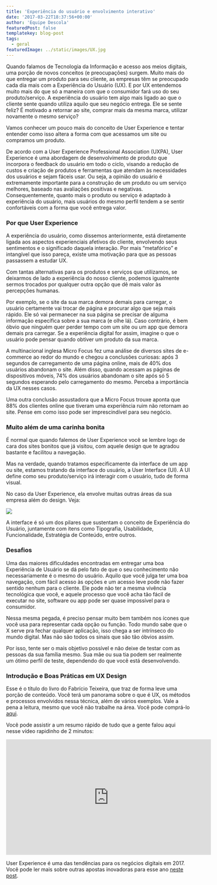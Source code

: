 ```yaml
---
title: 'Experiência do usuário e envolvimento interativo'
date: '2017-03-22T18:37:56+00:00'
author: 'Equipe Descola'
featuredPost: false
templatekey: blog-post
tags:
  - geral
featuredImage: ../static/images/UX.jpg
---
```


Quando falamos de Tecnologia da Informação e acesso aos meios digitais, uma porção de novos conceitos (e preocupações) surgem. Muito mais do que entregar um produto para seu cliente, as empresas têm se preocupado cada dia mais com a Experiência do Usuário (UX). E por UX entendemos muito mais do que só a maneira com que o consumidor fará uso do seu produto/serviço. A experiência do usuário tem algo mais ligado ao que o cliente sente quando utiliza aquilo que seu negócio entrega. Ele se sente feliz? É motivado a retornar ao site, comprar mais da mesma marca, utilizar novamente o mesmo serviço?

Vamos conhecer um pouco mais do conceito de User Experience e tentar entender como isso altera a forma com que acessamos um site ou compramos um produto.

De acordo com a User Experience Professional Association (UXPA), User Experience é uma abordagem de desenvolvimento de produto que incorpora o feedback do usuário em todo o ciclo, visando a redução de custos e criação de produtos e ferramentas que atendam às necessidades dos usuários e sejam fáceis usar. Ou seja, a opinião do usuário é extremamente importante para a construção de um produto ou um serviço melhores, baseado nas avaliações positivas e negativas. Consequentemente, quanto mais o produto ou serviço é adaptado à experiência do usuário, mais usuários do mesmo perfil tendem a se sentir confortáveis com a forma que você entrega valor.

### Por que User Experience

A experiência do usuário, como dissemos anteriormente, está diretamente ligada aos aspectos experienciais afetivos do cliente, envolvendo seus sentimentos e o significado daquela interação. Por mais “metafórico” e intangível que isso pareça, existe uma motivação para que as pessoas passassem a estudar UX.

Com tantas alternativas para os produtos e serviços que utilizamos, se deixarmos de lado a experiência do nosso cliente, podemos igualmente sermos trocados por qualquer outra opção que dê mais valor às percepções humanas.

Por exemplo, se o site da sua marca demora demais para carregar, o usuário certamente vai trocar de página e procurar algo que seja mais rápido. Ele só vai permanecer na sua página se precisar de alguma informação específica sobre a sua marca (e olhe lá). Caso contrário, é bem óbvio que ninguém quer perder tempo com um site ou um app que demora demais pra carregar. Se a experiência digital for assim, imagine o que o usuário pode pensar quando obtiver um produto da sua marca.

A multinacional inglesa Micro Focus fez uma análise de diversos sites de e-commerce ao redor do mundo e chegou a conclusões curiosas: após 3 segundos de carregamento de uma página online, mais de 40% dos usuários abandonam o site. Além disso, quando acessam as páginas de dispositivos móveis, 74% dos usuários abandonam o site após só 5 segundos esperando pelo carregamento do mesmo. Perceba a importância da UX nesses casos.

Uma outra conclusão assustadora que a Micro Focus trouxe aponta que 88% dos clientes online que tiveram uma experiência ruim não retornam ao site. Pense em como isso pode ser imprescindível para seu negócio.

### Muito além de uma carinha bonita

É normal que quando falemos de User Experience você se lembre logo de cara dos sites bonitos que já visitou, com aquele design que te agradou bastante e facilitou a navegação.

Mas na verdade, quando tratamos especificamente da interface de um app ou site, estamos tratando da interface do usuário, a User Interface (UI). A UI define como seu produto/serviço irá interagir com o usuário, tudo de forma visual.

No caso da User Experience, ela envolve muitas outras áreas da sua empresa além do design. Veja:

![](https://descola.org/drops/wp-content/uploads/2017/03/ux-1024x736.jpg)

A interface é só um dos pilares que sustentam o conceito de Experiência do Usuário, juntamente com itens como Tipografia, Usabilidade, Funcionalidade, Estratégia de Conteúdo, entre outros.

### Desafios

Uma das maiores dificuldades encontradas em entregar uma boa Experiência de Usuário se dá pelo fato de que o seu conhecimento não necessariamente é o mesmo do usuário. Aquilo que você julga ter uma boa navegação, com fácil acesso às opções e um acesso leve pode não fazer sentido nenhum para o cliente. Ele pode não ter a mesma vivência tecnológica que você, e aquele processo que você acha tão fácil de executar no site, software ou app pode ser quase impossível para o consumidor.

Nessa mesma pegada, é preciso pensar muito bem também nos ícones que você usa para representar cada opção ou função. Todo mundo sabe que o X serve pra fechar qualquer aplicação, isso chega a ser intrínseco do mundo digital. Mas não são todos os sinais que são tão óbvios assim.

Por isso, tente ser o mais objetivo possível e não deixe de testar com as pessoas da sua família mesmo. Sua mãe ou sua tia podem ser realmente um ótimo perfil de teste, dependendo do que você está desenvolvendo.

### Introdução e Boas Práticas em UX Design

Esse é o título do livro do Fabrício Teixeira, que traz de forma leve uma porção de conteúdo. Você terá um panorama sobre o que é UX, os métodos e processos envolvidos nessa técnica, além de vários exemplos. Vale a pena a leitura, mesmo que você não trabalhe na área. Você pode comprá-lo [aqui](https://www.martinsfontespaulista.com.br/introducao-e-boas-praticas-em-ux-design-508633.aspx/p?&utm_source=Buscape&utm_medium=ComparadordePrecos&utm_campaign=buscape).

Você pode assistir a um resumo rápido de tudo que a gente falou aqui nesse vídeo rapidinho de 2 minutos:

<iframe allowfullscreen="allowfullscreen" frameborder="0" height="315" loading="lazy" src="https://www.youtube.com/embed/-L4gEk7cOfk" width="560"></iframe>

User Experience é uma das tendências para os negócios digitais em 2017. Você pode ler mais sobre outras apostas inovadoras para esse ano [neste post](https://descola.org/drops/tendencias-de-inovacao-para-2017/).
